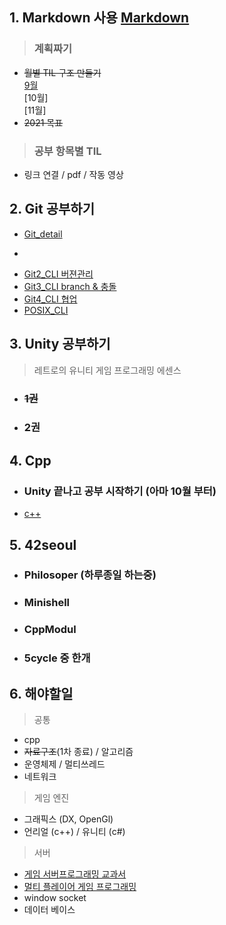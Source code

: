 
## 1. Markdown 사용 [Markdown](https://github.com/mangdo/TIL/blob/main/ETC/markdown.md)

>   ### 계획짜기
* ~~월별 TIL 구조 만들기~~  
            [9월](./2021/9월/9월.md)  
            [10월]  
            [11월]
*  ~~2021 목표~~

>   ### 공부 항목별 TIL
*   링크 연결 / pdf / 작동 영상


## 2. Git 공부하기
*   [Git_detail](https://opentutorials.org/course/2708)
*   ~~~[Git1](https://opentutorials.org/module/3733)
*   [Git2_CLI 버젼관리](https://opentutorials.org/module/3762)
*   [Git3_CLI branch & 충돌](https://opentutorials.org/module/3927)
*   [Git4_CLI 협업](https://opentutorials.org/module/3967)
*   [POSIX_CLI](https://opentutorials.org/module/3927)

## 3. Unity 공부하기
> 레트로의 유니티 게임 프로그래밍 에센스
* ### ~~1권~~
* ### 2권

## 4. Cpp
*   ### Unity 끝나고 공부 시작하기 (아마 10월 부터)
*   [c++](https://modoocode.com/141)

## 5. 42seoul
*   ### Philosoper (하루종일 하는중)
*   ### Minishell
*   ### CppModul
*   ### 5cycle 중 한개

## 6. 해야할일

> 공통
* cpp
* ~~자료구조~~(1차 종료) / 알고리즘
* 운영체제 / 멀티쓰레드
* 네트워크    
> 게임 엔진
* 그래픽스 (DX, OpenGl)    
* 언리얼 (c++) / 유니티 (c#)    
> 서버
* [게임 서버프로그래밍 교과서](http://www.yes24.com/Product/Goods/71768958)
* [멀티 플레이어 게임 프로그래밍](http://www.yes24.com/Product/Goods/38868446)
* window socket     
* 데이터 베이스    
